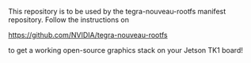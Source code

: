 This repository is to be used by the tegra-nouveau-rootfs manifest repository. Follow the instructions on

https://github.com/NVIDIA/tegra-nouveau-rootfs

to get a working open-source graphics stack on your Jetson TK1 board!